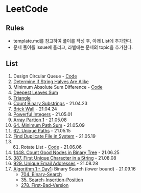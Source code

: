 # LeetCode

## Rules
- template.md를 참고하여 풀이를 작성 후, 아래 List에 추가한다.
- 문제 풀이를 issue에 올리고, 라벨에는 문제의 topic을 추가한다.

## List

1. Design Circular Queue - [Code](https://github.com/yejineee/LeetCode/blob/master/2021-04/design-circular-queue.js)
2. [Determine if String Halves Are Alike](https://github.com/yejineee/LeetCode/blob/master/2021-04/determine-if-string-halves-are-alike.md)
3. Minimum Absolute Sum Difference - [Code](https://github.com/yejineee/LeetCode/blob/master/2021-04/minimum-absolute-sum-difference.js)
4. [Deepest Leaves Sum](https://github.com/yejineee/LeetCode/blob/master/2021-04/deepest-leaves-sum.md)
5. [Triangle](https://github.com/yejineee/LeetCode/blob/master/2021-04/triangle.md)
6. [Count Binary Substrings](https://github.com/yejineee/LeetCode/blob/master/2021-04/count-binary-strings.md) - 21.04.23
7. [Brick Wall](https://github.com/yejineee/LeetCode/blob/master/2021-04/brick-wall.md) - 21.04.24
8. [Powerful Integers](https://github.com/yejineee/LeetCode/blob/master/2021-05/powerful-integers.md) - 21.05.01
9. [Array Partion 1](https://github.com/yejineee/LeetCode/blob/master/Array-and-String/array-partition-1.md) - 21.05.08
10. [64. Minimum Path Sum](https://github.com/yejineee/LeetCode/blob/master/2021-05/minimum-path-sum.md) - 21.05.09
11. [62. Unique Paths](https://github.com/yejineee/LeetCode/blob/master/2021-05/unique-path.md) - 21.05.15
12. [Find Duplicate File in System](https://github.com/yejineee/LeetCode/blob/master/2021-05/FindDuplicateFileInSystem.md) - 21.05.19
13. 61. Rotate List - [Code](https://github.com/yejineee/LeetCode/blob/master/2021-06/61-RotateList.js) - 21.06.06
14. [1448. Count Good Nodes in Binary Tree](https://github.com/yejineee/LeetCode/blob/master/2021-06/1448-CountGoodNodesinBinaryTree.md) - 21.06.25
15. [387. First Unique Character in a String](https://github.com/yejineee/LeetCode/blob/master/2021-08/387-First-Unique-Character-in-a-String.md) - 21.08.08
16. [929. Unique Email Addresses](https://github.com/yejineee/LeetCode/blob/master/2021-08/929-Unique-Email-Addresses.md) - 21.08.28
17. [Algorithm 1 - Day1](https://leetcode.com/study-plan/algorithm/): Binary Search (lower bound) - 21.09.16
      - [704. Binary-Search](https://github.com/yejineee/LeetCode/blob/master/2021-09/704-Binary-Search.js)
      - [35. Search-Insertion-Position](https://github.com/yejineee/LeetCode/blob/master/2021-09/35-Search-Insertion-Position.js)
      - [278. First-Bad-Version](https://github.com/yejineee/LeetCode/blob/master/2021-09/278-First-Bad-Version.js)
